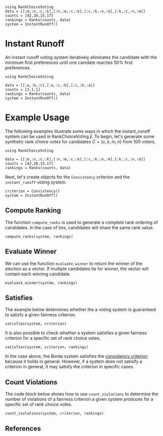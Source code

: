 ```@setup instant_runoff
using RankChoiceVoting
data = [[:m,:n,:c,:k],[:n,:m,:c,:k],[:c,:k,:n,:m],[:k,:c,:n,:m]]
counts = [42,26,15,17]
rankings = Ranks(counts, data)
system = InstantRunOff()
```
# Instant Runoff

An instant runoff voting system iteratively eliminates the candidate with the minimum first preferences until one canidate reaches 50% first preferences.
```@example 
using RankChoiceVoting

data = [[:a,:b,:c],[:a,:c,:b],[:c,:b,:a]]
counts = [2,1,1]
rankings = Ranks(counts, data)
system = InstantRunOff()
```
# Example Usage

The following examples illustrate some ways in which the instant_runoff system can be used in RankChoiceVoting.jl. To begin, let's generate some synthetic rank choice votes for candidates $C = \{c,k,m,n\}$ from 100 voters. 

```@example instant_runoff
using RankChoiceVoting 

data = [[:m,:n,:c,:k],[:n,:m,:c,:k],[:c,:k,:n,:m],[:k,:c,:n,:m]]
counts = [42,26,15,17]
rankings = Ranks(counts, data)
```
Next, let's create objects for the `Consistency` criterion and the `instant_runoff` voting system.
```@example instant_runoff 
criterion = Consistency()
system = InstantRunOff()
```

## Compute Ranking
The function `compute_ranks` is used to generate a complete rank ordering of candidates. In the case of ties, candidates will share the same rank value. 
```@example instant_runoff
compute_ranks(system, rankings)
```

## Evaluate Winner
We can use the function `evaluate_winner` to return the winner of the election as a vector. If multiple candidates tie for winner, the vector will contain each winning candidate.
```@example instant_runoff
evaluate_winner(system, rankings)
```

## Satisfies
The example below determines whether the a voting system is guaranteed to satisfy a given fairness criterion. 

```@example instant_runoff
satisfies(system, criterion)
```
It is also possible to check whether a system satisfies a given fairness criterion for a specific set of rank choice votes.
```@example instant_runoff
satisfies(system, criterion, rankings)
```
In the case above, the Borda system satisfies the [consistency criterion](../criteria/consistency.md) because it holds in general. However, if a system does not satisify a criterion in general, it may satisfy the criterion in specific cases. 

## Count Violations
The code block below shows how to use `count_violations` to determine the number of violations of a fairness criterion a given system produces for a specific set of rank choice votes.
```@example instant_runoff
count_violations(system, criterion, rankings)
```

## References
